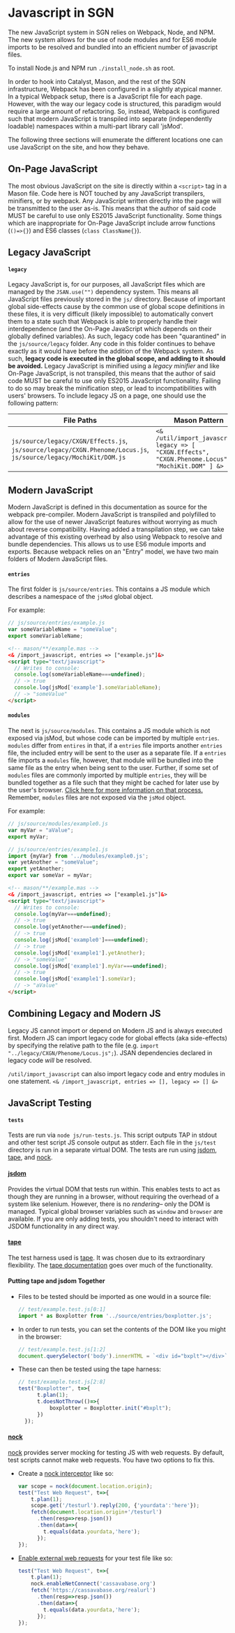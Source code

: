 # Javascript in SGN

The new JavaScript system in SGN relies on Webpack, Node, and NPM. The new system allows for the use of node modules and for ES6 module imports to be resolved and bundled into an efficient number of javascript files.

To install Node.js and NPM run `./install_node.sh` as root.

In order to hook into Catalyst, Mason, and the rest of the SGN infrastructure, Webpack has been configured in a slightly atypical manner. In a typical Webpack setup, there is a JavaScript file for each page. However, with the way our legacy code is structured, this paradigm would require a large amount of refactoring. So, instead, Webpack is configured such that modern JavaScript is transpiled into separate (independently loadable) namespaces within a multi-part library call 'jsMod'.

The following three sections will enumerate the different locations one can use JavaScript on the site, and how they behave.

## On-Page JavaScript
The most obvious JavaScript on the site is directly within a `<script>` tag in a Mason file. Code here is NOT touched by any JavaScript transpilers, minifiers, or by webpack. Any JavaScript written directly into the page will be transmitted to the user as-is. This means that the author of said code MUST be careful to use only ES2015 JavaScript functionality. Some things which are inappropriate for On-Page JavaScript include arrow functions (`()=>{}`) and ES6 classes (`class ClassName{}`).

## Legacy JavaScript
#### `legacy`
Legacy JavaScript is, for our purposes, all JavaScript files which are managed by the `JSAN.use("")` dependency system. This means all JavaScript files previously stored in the `js/` directory. Because of important global side-effects cause by the common use of global scope definitions in these files, it is very difficult (likely impossible) to automatically convert them to a state such that Webpack is able to properly handle their interdependence (and the On-Page JavaScript which depends on their globally defined variables). As such, legacy code has been "quarantined" in the `js/source/legacy` folder. Any code in this folder continues to behave exactly as it would have before the addition of the Webpack system. As such, **legacy code is executed in the global scope, and adding to it should be avoided.** Legacy JavaScript is minified using a  _legacy minifier_ and like On-Page JavaScript, is not transpiled, this means that the author of said code MUST be careful to use only ES2015 JavaScript functionality. Failing to do so may break the minification step, or lead to incompatibilities with users' browsers. To include legacy JS on a page, one should use the following pattern:

| File Paths | Mason Pattern |
| --------- | ------------- |
| `js/source/legacy/CXGN/Effects.js`, `js/source/legacy/CXGN.Phenome/Locus.js`, `js/source/legacy/MochiKit/DOM.js` | `<& /util/import_javascript, legacy => [ "CXGN.Effects", "CXGN.Phenome.Locus", "MochiKit.DOM" ] &>` |


## Modern JavaScript
Modern JavaScript is defined in this documentation as source for the webpack pre-compiler. Modern JavaScript is transpiled and polyfilled to allow for the use of newer JavaScript features without worrying as much about reverse compatibility. Having added a transpilation step, we can take advantage of this existing overhead by also using Webpack to resolve and bundle dependencies. This allows us to use ES6 module imports and exports. Because webpack relies on an "Entry" model, we have two main folders of Modern JavaScript files.

#### `entries`

The first folder is `js/source/entries`. This contains a JS module which describes a namespace of the `jsMod` global object.

For example:
```js
// js/source/entries/example.js
var someVariableName = "someValue";
export someVariableName;
```
```html
<!-- mason/**/example.mas -->
<& /import_javascript, entries => ["example.js"]&>
<script type="text/javascript">
  // Writes to console:
  console.log(someVariableName===undefined);
  // -> true
  console.log(jsMod['example'].someVariableName);
  // -> "someValue"
</script>

```

#### `modules`

The next is `js/source/modules`. This contains a JS module which is not exposed via jsMod, but whose code can be imported by multiple `entries`. `modules` differ from `entires` in that, if a `entries` file imports another `entries` file, the included entry will be sent to the user as a separate file. If a `entries` file imports a `modules` file, however, that module will be bundled into the same file as the entry when being sent to the user. Further, if some set of `modules` files are commonly imported by multiple `entries`, they will be bundled together as a file such that they might be cached for later use by the user's browser. [Click here for more information on that process.](https://webpack.js.org/guides/code-splitting/) Remember, `modules` files are not exposed via the `jsMod` object.  

For example:
```js
// js/source/modules/example0.js
var myVar = "aValue";
export myVar;
```
```js
// js/source/entries/example1.js
import {myVar} from '../modules/example0.js';
var yetAnother = "someValue";
export yetAnother;
export var someVar = myVar;
```
```html
<!-- mason/**/example.mas -->
<& /import_javascript, entries => ["example1.js"]&>
<script type="text/javascript">
  // Writes to console:
  console.log(myVar===undefined);
  // -> true
  console.log(yetAnother===undefined);
  // -> true
  console.log(jsMod['example0']===undefined);
  // -> true
  console.log(jsMod['example1'].yetAnother);
  // -> "someValue"
  console.log(jsMod['example1'].myVar===undefined);
  // -> true
  console.log(jsMod['example1'].someVar);
  // -> "aValue"
</script>

```

## Combining Legacy and Modern JS

Legacy JS cannot import or depend on Modern JS and is always executed first. Modern JS can import legacy code for global effects (aka side-effects) by specifying the relative path to the file (e.g. `import "../legacy/CXGN/Phenome/Locus.js";`). JSAN dependencies declared in legacy code _will_ be resolved.

`/util/import_javascript` can also import legacy code and entry modules in one statement. `<& /import_javascript, entries => [], legacy => [] &>`

## JavaScript Testing

#### `tests`

Tests are run via `node js/run-tests.js`. This script outputs TAP in stdout and other test script JS console output as stderr. Each file in the `js/test` directory is run in a separate virtual DOM. The tests are run using [jsdom](https://github.com/jsdom/jsdom), [tape](https://github.com/substack/tape), and [nock](https://github.com/nock/nock).

#### [jsdom](https://github.com/jsdom/jsdom)
Provides the virtual DOM that tests run within. This enables tests to act as though they are running in a browser, without requiring the overhead of a system like selenium. However, there is no _rendering_– only the DOM is managed. Typical global browser variables such as `window` and `browser` are available. If you are only adding tests, you shouldn't need to interact with JSDOM functionality in any direct way.

#### [tape](https://github.com/substack/tape)
The test harness used is [tape](https://github.com/substack/tape). It was chosen due to its extraordinary flexibility. The [tape documentation](https://github.com/substack/tape) goes over much of the functionality.

#### Putting tape and jsdom Together

- Files to be tested should be imported as one would in a source file:
  ```js
  // test/example.test.js[0:1]
  import * as Boxplotter from '../source/entries/boxplotter.js';
  ```  
- In order to run tests, you can set the contents of the DOM like you might in the browser:
  ```js
  // test/example.test.js[1:2]
  document.querySelector('body').innerHTML = `<div id="bxplt"></div>`;
  ```
- These can then be tested using the tape harness:
  ```js
  // test/example.test.js[2:8]
  test("Boxplotter", t=>{
        t.plan(1);
        t.doesNotThrow(()=>{
            boxplotter = Boxplotter.init("#bxplt");
        })
    });
  ```

#### [nock](https://github.com/nock/nock)
[nock](https://github.com/nock/nock) provides server mocking for testing JS with web requests. By default, test scripts cannot make web requests. You have two options to fix this.
- Create a [nock interceptor](https://github.com/nock/nock#read-this---about-interceptors) like so:
  ```js
  var scope = nock(document.location.origin);
  test("Test Web Request", t=>{
      t.plan(1);
      scope.get('/testurl').reply(200, {'yourdata':'here'});
      fetch(document.location.origin+'/testurl')
        .then(resp=>resp.json())
        .then(data=>{
          t.equals(data.yourdata,'here');
        });
  });
  ```
- [Enable external web requests](https://github.com/nock/nock#enabling-requests) for your test file like so:
  ```js
  test("Test Web Request", t=>{
      t.plan(1);
      nock.enableNetConnect('cassavabase.org')
      fetch('https://cassavabase.org/realurl')
        .then(resp=>resp.json())
        .then(data=>{
          t.equals(data.yourdata,'here');
        });
  });
  ```
